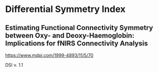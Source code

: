 # Differential Symmetry Index
## Estimating Functional Connectivity Symmetry between Oxy- and Deoxy-Haemoglobin: Implications for fNIRS Connectivity Analysis
https://www.mdpi.com/1999-4893/11/5/70

DSI v. 1.1

